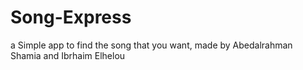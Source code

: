 # Song-Express
a Simple app to find the song that you want, made by Abedalrahman Shamia and Ibrhaim Elhelou

